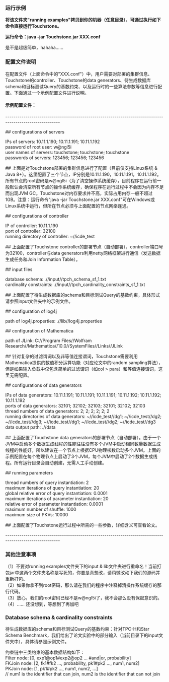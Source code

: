 
### 运行示例

**将该文件夹"running examples"拷贝到你的机器（任意目录），可通过执行如下命令直接运行Touchstone。**

**运行命令：java -jar Touchstone.jar XXX.conf**

是不是超级简单，hahaha......


### 配置文件说明

在配置文件（上面命令中的"XXX.conf"）中，用户需要对部署的集群信息、Touchstone的controller、Touchstone的data generators、待生成数据库schema和目标测试Query的基数约束、以及运行时的一些算法参数等信息进行配置。下面通过一个示例配置文件进行说明。

#### 示例配置文件：

\-\-\-\-\-\-\-\-\-\-\-\-\-\-\-\-\-\-\-\-\-\-\-\-\-\-\-\-\-\-\-\-\-\-\-\-\-\-\-\-\-\-\-\-\-\-\-\-\-\-\-\-\-\-\-\-\-\-\-\-\-\-\-\-\-\-\-\-\-\-\-\-\-\-\-\-\-\-\-\-\-\-\-\-\-\-\-\-\-\-\-\-\-\-\-\-\-\-\-\-\-\-\-\-\-

\#\# configurations of servers

IPs of servers: 10.11.1.190; 10.11.1.191; 10.11.1.192  
password of root user: w@ngl5i  
user names of servers: touchstone; touchstone; touchstone  
passwords of servers: 123456; 123456; 123456  

\#\# 上面是对Touchstone部署的集群信息进行了配置（目前仅支持Linux系统 & Java 8+）。这里配置了三个节点，IP分别是10.11.1.190，10.11.1.191，10.11.1.192。所有节点的root密码是w@ngl5i（为了清空操作系统缓存），目前程序在运行前一般默认会清空所有节点的操作系统缓存，确保程序在运行过程中不会因为内存不足而出现JVM GC。Touchstone对内存要求并不高，实际占用内存一般不超过1GB。注意：运行命令"java -jar Touchstone.jar XXX.conf"可在Windows或Linux系统中运行，但所在节点必须与上面配置的节点网络连通。

\#\# configurations of controller

IP of controller: 10.11.1.190  
port of controller: 32100  
running directory of controller: ~//icde_test  

\#\# 上面配置了Touchstone controller的部署节点（自动部署），controller端口号为32100，controller与data generators利用netty网络框架进行通信（发送数据生成任务和Join Information Table）。

\#\# input files

database schema: .//input//tpch_schema_sf_1.txt  
cardinality constraints: .//input//tpch_cardinality_constraints_sf_1.txt  

\#\# 上面配置了待生成数据库的schema和目标测试Query的基数约束，具体形式请参照input文件夹中的示例文件。

\#\# configuration of log4j

path of log4j.properties: .//lib//log4j.properties  

\#\# configuration of Mathematica

path of JLink: C://Program Files//Wolfram Research//Mathematica//10.0//SystemFiles//Links//JLink  

\#\# 针对复杂的过滤谓词以及非等值连接谓词，Touchstone需要利用Mathematica提供的数值积分运算功能（对应论文中的random sampling算法），但是如果输入负载中仅包含简单的过滤谓词（如col > para）和等值连接谓词，这里无需配置。

\#\# configurations of data generators

IPs of data generators: 10.11.1.191; 10.11.1.191; 10.11.1.191; 10.11.1.192; 10.11.1.192; 10.11.1.192  
ports of data generators: 32101; 32102; 32103; 32101; 32102; 32103  
thread numbers of data generators: 2; 2; 2; 2; 2; 2  
running directories of data generators: ~//icde_test//dg1; ~//icde_test//dg2; ~//icde_test//dg3; ~//icde_test//dg1; ~//icde_test//dg2; ~//icde_test//dg3  
data output path: .//data  

\#\# 上面配置了Touchstone data generators的部署节点（自动部署）。由于一个JVM中启动多个数据生成线程的性能往往没有多个JVM中启动相同数量数据生成线程的性能好，所以建议在一个节点上根据CPU物理核数启动多个JVM。上面的示例配置在每个物理节点上启动了3个JVM，每个JVM中启动了2个数据生成线程。所有运行目录会自动创建，无需人工手动创建。

\#\# running parameters

thread numbers of query instantiation: 2  
maximum iterations of query instantiation: 20  
global relative error of query instantiation: 0.0001  
maximum iterations of parameter instantiation: 20  
relative error of parameter instantiation: 0.0001  
maximum number of shuffle: 1000  
maximum size of PKVs: 10000  

\#\# 上面配置了Touchstone运行过程中所需的一些参数，详细含义可查看论文。

\-\-\-\-\-\-\-\-\-\-\-\-\-\-\-\-\-\-\-\-\-\-\-\-\-\-\-\-\-\-\-\-\-\-\-\-\-\-\-\-\-\-\-\-\-\-\-\-\-\-\-\-\-\-\-\-\-\-\-\-\-\-\-\-\-\-\-\-\-\-\-\-\-\-\-\-\-\-\-\-\-\-\-\-\-\-\-\-\-\-\-\-\-\-\-\-\-\-\-\-\-\-\-\-\-


### 其他注意事项

（1）不要对running examples文件夹下的input & lib文件夹进行重命名！当前打包jar中这两个文件夹名称是写死的，你要是真想改，请稍微改动下我们的源码并重新打包。  
（2）如果你拿不到root密码，那么请在我们的程序中注释掉清操作系统缓存的那行代码。  
（3）放心，我们的root密码已经不是w@ngl5i了，我不会那么没有保密意识的。  
（4）...... 还没想到，等想到了再加吧  

### Database schema & cardinality constraints

待生成数据库的schema和目标测试Query的基数约束：针对TPC-H和Star Schema Benchmark，我们给出了论文实验中的部分输入（当前目录下的input文件夹中），具体请参照示例文件。

约束链中三类约束的基本数据结构如下：  
Filter node: [0, exp1@op1#exp2@op2 ... #and|or, probability]  
FKJoin node: [2, fk1#fk2 ..., probability, pk1#pk2 ..., num1, num2]  
PKJoin node: [1, pk1#pk2 ..., num1, num2, ...]  
// num1 is the identifier that can join, num2 is the identifier that can not join  

